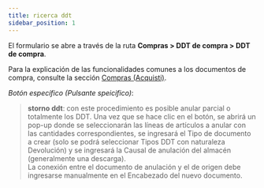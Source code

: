 ```yaml
---
title: ricerca ddt
sidebar_position: 1
---
```


El formulario se abre a través de la ruta **Compras > DDT de compra > DDT de compra**. 

Para la explicación de las funcionalidades comunes a los documentos de compra, consulte la sección [Compras (Acquisti)](/docs/purchase/purchases-intro).

*Botón específico (Pulsante speicifico)*: 

> **storno ddt**: con este procedimiento es posible anular parcial o totalmente los DDT. Una vez que se hace clic en el botón, se abrirá un pop-up donde se seleccionarán las líneas de artículos a anular con las cantidades correspondientes, se ingresará el Tipo de documento a crear (solo se podrá seleccionar Tipos DDT con naturaleza Devolución) y se ingresará la Causal de anulación del almacén (generalmente una descarga).  
La conexión entre el documento de anulación y el de origen debe ingresarse manualmente en el Encabezado del nuevo documento.